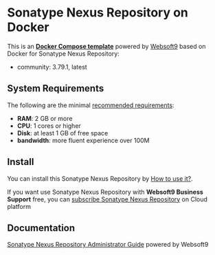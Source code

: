 # Sonatype Nexus Repository on Docker  

This is an **[Docker Compose template](https://github.com/Websoft9/docker-library)** powered by [Websoft9](https://www.websoft9.com) based on Docker for Sonatype Nexus Repository:


 - community:  3.79.1, latest


## System Requirements

The following are the minimal [recommended requirements](https://help.sonatype.com/en/installation-methods.html):

* **RAM**: 2 GB or more
* **CPU**: 1 cores or higher
* **Disk**: at least 1 GB of free space
* **bandwidth**: more fluent experience over 100M  

## Install

You can install this Sonatype Nexus Repository by [How to use it?](https://github.com/Websoft9/docker-library#how-to-use-it).   

If you want use Sonatype Nexus Repository with **Websoft9 Business Support** free, you can [subscribe Sonatype Nexus Repository](https://www.websoft9.com/apps) on Cloud platform

## Documentation

[Sonatype Nexus Repository Administrator Guide](https://support.websoft9.com/docs/nexus) powered by Websoft9